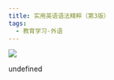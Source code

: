 ```yaml
---
title: 实用英语语法精粹（第3版）
tags:
  - 教育学习-外语
---
```


![](https://wfqqreader-1252317822.image.myqcloud.com/cover/502/855502/s_855502.jpg)

undefined